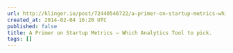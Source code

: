```yaml
---
url: http://klinger.io/post/72440546722/a-primer-on-startup-metrics-which-analytics-tool-to
created_at: 2014-02-04 16:20 UTC
published: false
title: A Primer on Startup Metrics – Which Analytics Tool to pick.
tags: []
---
```



